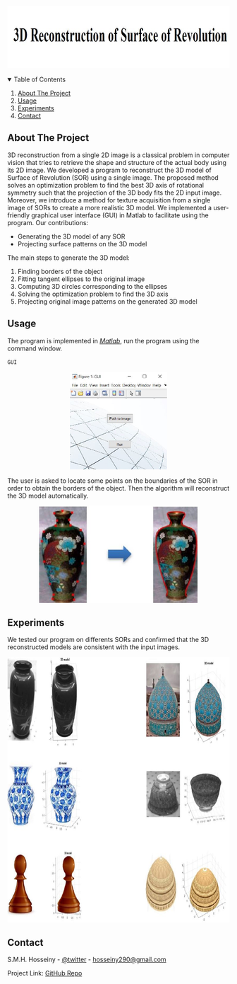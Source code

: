 <!-- PROJECT LOGO -->
<br />
<p align="center">
    <img src="Figures/title.JPG" alt="Logo" width="780" height="140">
</p>



<!-- TABLE OF CONTENTS -->
<details open="open">
  <summary>Table of Contents</summary>
  <ol>
    <li><a href="#about-the-project">About The Project</a></li>
    <li><a href="#usage">Usage</a></li>
    <li><a href="#experiments">Experiments</a></li>
    <li><a href="#contact">Contact</a></li>
  </ol>
</details>


<!-- ABOUT THE PROJECT -->
## About The Project

3D reconstruction from a single 2D image is a classical problem in computer vision that tries to retrieve the shape and structure of the actual body using its 2D image. We developed a program to reconstruct the 3D model of Surface of Revolution (SOR) using a single image. The proposed method solves an optimization problem to find the best 3D axis of rotational symmetry such that the projection of the 3D body fits the 2D input image. Moreover, we introduce a method for texture acquisition from a single image of SORs to create a more realistic 3D model. We implemented a user-friendly graphical user interface (GUI) in Matlab to facilitate using the program. Our contributions:
* Generating the 3D model of any SOR
* Projecting surface patterns on the 3D model

The main steps to generate the 3D model:
1. Finding borders of the object
2. Fitting tangent ellipses to the original image
3. Computing 3D circles corresponding to the ellipses
4. Solving the optimization problem to find the 3D axis
5. Projecting original image patterns on the generated 3D model




<!-- USAGE  -->
## Usage

The program is implemented in _[Matlab](https://www.mathworks.com/)_, run the program using the command window.
 ```sh
 GUI
 ```
<p align="center">
    <img src="Figures/GUI.JPG" alt="Logo" width="220" height="220">
</p>

The user is asked to locate some points on the boundaries of the SOR in order to obtain the borders of the object. Then the algorithm will reconstruct the 3D model automatically.

<p align="center">
    <img src="Figures/border.JPG" alt="Logo" width="360" height="220">
</p>




<!-- EXPERIMENTS -->
## Experiments

We tested our program on differents SORs and confirmed that the 3D reconstructed models are consistent with the input images.
<p align="center">
    <img src="Figures/test.JPG" alt="Logo" width="800" height="600">
</p>




<!-- CONTACT -->
## Contact

S.M.H. Hosseiny - [@twitter](https://twitter.com/sotospeakk?s=09) - hosseiny290@gmail.com

Project Link: [GitHub Repo](https://github.com/smh-hosseiny/SOR_3D_Reconstruction)


